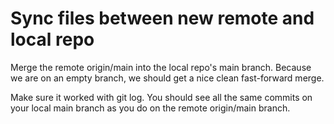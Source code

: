 # Sync files between new remote and local repo
Merge the remote origin/main into the local repo's main branch. Because we are on an empty branch, we should get a nice clean fast-forward merge.

Make sure it worked with git log. You should see all the same commits on your local main branch as you do on the remote origin/main branch.
